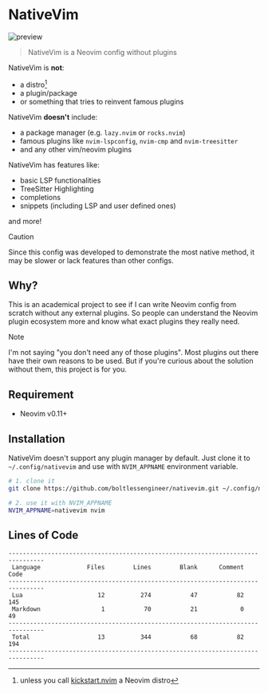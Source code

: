 # NativeVim

![preview](https://github.com/boltlessengineer/nativevim/assets/60088301/7d0c6841-6e4c-43e0-8982-dc58328f484c)

> NativeVim is a Neovim config without plugins

NativeVim is **not**:
- a distro[^1]
- a plugin/package
- or something that tries to reinvent famous plugins

NativeVim **doesn't** include:
- a package manager (e.g. `lazy.nvim` or `rocks.nvim`)
- famous plugins like `nvim-lspconfig`, `nvim-cmp` and `nvim-treesitter`
- and any other vim/neovim plugins

NativeVim has features like:

- basic LSP functionalities
- TreeSitter Highlighting
- completions
- snippets (including LSP and user defined ones)

and more!

> [!CAUTION]
> Since this config was developed to demonstrate the most native method, it may be slower or lack features than other configs.

## Why?

This is an academical project to see if I can write Neovim config from scratch without any external plugins.
So people can understand the Neovim plugin ecosystem more and know what exact plugins they really need.

> [!NOTE]
> I'm not saying "you don't need any of those plugins". Most plugins out there have their own reasons to be used.
> But if you're curious about the solution without them, this project is for you.

## Requirement

- Neovim v0.11+

## Installation

NativeVim doesn't support any plugin manager by default.
Just clone it to `~/.config/nativevim` and use with `NVIM_APPNAME` environment variable.

```sh
# 1. clone it
git clone https://github.com/boltlessengineer/nativevim.git ~/.config/nativevim

# 2. use it with NVIM_APPNAME
NVIM_APPNAME=nativevim nvim
```

## Lines of Code

```
--------------------------------------------------------------------------------
 Language             Files        Lines        Blank      Comment         Code
--------------------------------------------------------------------------------
 Lua                     12          274           47           82          145
 Markdown                 1           70           21            0           49
--------------------------------------------------------------------------------
 Total                   13          344           68           82          194
--------------------------------------------------------------------------------
```

[^1]: unless you call [kickstart.nvim] a Neovim distro

[kickstart.nvim]: https://github.com/nvim-lua/kickstart.nvim
